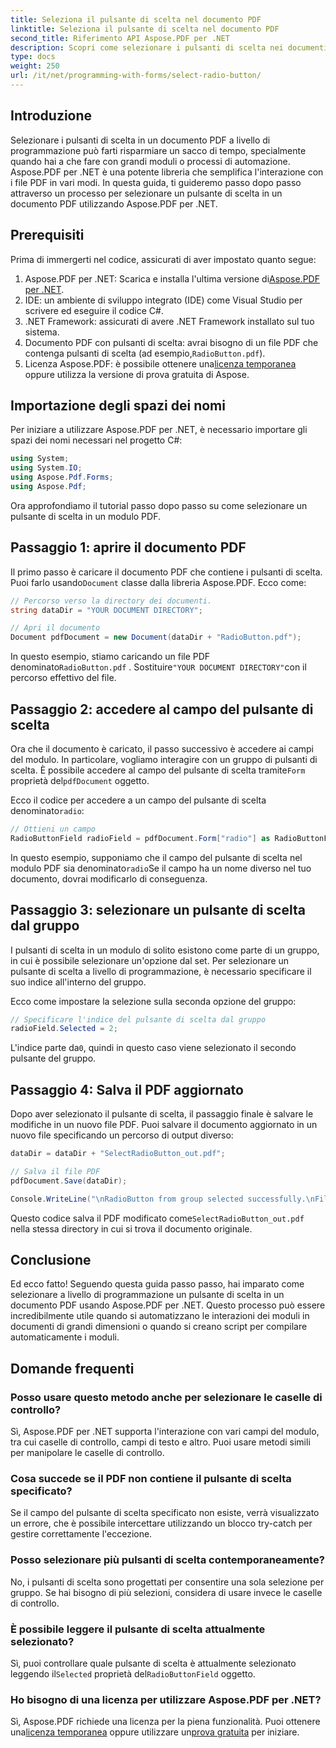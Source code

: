 ```yaml
---
title: Seleziona il pulsante di scelta nel documento PDF
linktitle: Seleziona il pulsante di scelta nel documento PDF
second_title: Riferimento API Aspose.PDF per .NET
description: Scopri come selezionare i pulsanti di scelta nei documenti PDF usando Aspose.PDF per .NET con questa guida passo-passo. Automatizza facilmente le interazioni dei moduli.
type: docs
weight: 250
url: /it/net/programming-with-forms/select-radio-button/
---
```

## Introduzione

Selezionare i pulsanti di scelta in un documento PDF a livello di programmazione può farti risparmiare un sacco di tempo, specialmente quando hai a che fare con grandi moduli o processi di automazione. Aspose.PDF per .NET è una potente libreria che semplifica l'interazione con i file PDF in vari modi. In questa guida, ti guideremo passo dopo passo attraverso un processo per selezionare un pulsante di scelta in un documento PDF utilizzando Aspose.PDF per .NET. 

## Prerequisiti

Prima di immergerti nel codice, assicurati di aver impostato quanto segue:

1.  Aspose.PDF per .NET: Scarica e installa l'ultima versione di[Aspose.PDF per .NET](https://releases.aspose.com/pdf/net/).
2. IDE: un ambiente di sviluppo integrato (IDE) come Visual Studio per scrivere ed eseguire il codice C#.
3. .NET Framework: assicurati di avere .NET Framework installato sul tuo sistema.
4.  Documento PDF con pulsanti di scelta: avrai bisogno di un file PDF che contenga pulsanti di scelta (ad esempio,`RadioButton.pdf`).
5.  Licenza Aspose.PDF: è possibile ottenere una[licenza temporanea](https://purchase.aspose.com/temporary-license/) oppure utilizza la versione di prova gratuita di Aspose.

## Importazione degli spazi dei nomi

Per iniziare a utilizzare Aspose.PDF per .NET, è necessario importare gli spazi dei nomi necessari nel progetto C#:

```csharp
using System;
using System.IO;
using Aspose.Pdf.Forms;
using Aspose.Pdf;
```

Ora approfondiamo il tutorial passo dopo passo su come selezionare un pulsante di scelta in un modulo PDF.

## Passaggio 1: aprire il documento PDF

 Il primo passo è caricare il documento PDF che contiene i pulsanti di scelta. Puoi farlo usando`Document` classe dalla libreria Aspose.PDF. Ecco come:

```csharp
// Percorso verso la directory dei documenti.
string dataDir = "YOUR DOCUMENT DIRECTORY";

// Apri il documento
Document pdfDocument = new Document(dataDir + "RadioButton.pdf");
```

 In questo esempio, stiamo caricando un file PDF denominato`RadioButton.pdf` . Sostituire`"YOUR DOCUMENT DIRECTORY"`con il percorso effettivo del file.

## Passaggio 2: accedere al campo del pulsante di scelta

 Ora che il documento è caricato, il passo successivo è accedere ai campi del modulo. In particolare, vogliamo interagire con un gruppo di pulsanti di scelta. È possibile accedere al campo del pulsante di scelta tramite`Form` proprietà del`pdfDocument` oggetto.

 Ecco il codice per accedere a un campo del pulsante di scelta denominato`radio`:

```csharp
// Ottieni un campo
RadioButtonField radioField = pdfDocument.Form["radio"] as RadioButtonField;
```

 In questo esempio, supponiamo che il campo del pulsante di scelta nel modulo PDF sia denominato`radio`Se il campo ha un nome diverso nel tuo documento, dovrai modificarlo di conseguenza.

## Passaggio 3: selezionare un pulsante di scelta dal gruppo

I pulsanti di scelta in un modulo di solito esistono come parte di un gruppo, in cui è possibile selezionare un'opzione dal set. Per selezionare un pulsante di scelta a livello di programmazione, è necessario specificare il suo indice all'interno del gruppo. 

Ecco come impostare la selezione sulla seconda opzione del gruppo:

```csharp
// Specificare l'indice del pulsante di scelta dal gruppo
radioField.Selected = 2;
```

 L'indice parte da`0`, quindi in questo caso viene selezionato il secondo pulsante del gruppo.

## Passaggio 4: Salva il PDF aggiornato

Dopo aver selezionato il pulsante di scelta, il passaggio finale è salvare le modifiche in un nuovo file PDF. Puoi salvare il documento aggiornato in un nuovo file specificando un percorso di output diverso:

```csharp
dataDir = dataDir + "SelectRadioButton_out.pdf";

// Salva il file PDF
pdfDocument.Save(dataDir);

Console.WriteLine("\nRadioButton from group selected successfully.\nFile saved at " + dataDir);
```

 Questo codice salva il PDF modificato come`SelectRadioButton_out.pdf` nella stessa directory in cui si trova il documento originale.

## Conclusione

Ed ecco fatto! Seguendo questa guida passo passo, hai imparato come selezionare a livello di programmazione un pulsante di scelta in un documento PDF usando Aspose.PDF per .NET. Questo processo può essere incredibilmente utile quando si automatizzano le interazioni dei moduli in documenti di grandi dimensioni o quando si creano script per compilare automaticamente i moduli.

## Domande frequenti

### Posso usare questo metodo anche per selezionare le caselle di controllo?  
Sì, Aspose.PDF per .NET supporta l'interazione con vari campi del modulo, tra cui caselle di controllo, campi di testo e altro. Puoi usare metodi simili per manipolare le caselle di controllo.

### Cosa succede se il PDF non contiene il pulsante di scelta specificato?  
Se il campo del pulsante di scelta specificato non esiste, verrà visualizzato un errore, che è possibile intercettare utilizzando un blocco try-catch per gestire correttamente l'eccezione.

### Posso selezionare più pulsanti di scelta contemporaneamente?  
No, i pulsanti di scelta sono progettati per consentire una sola selezione per gruppo. Se hai bisogno di più selezioni, considera di usare invece le caselle di controllo.

### È possibile leggere il pulsante di scelta attualmente selezionato?  
 Sì, puoi controllare quale pulsante di scelta è attualmente selezionato leggendo il`Selected` proprietà del`RadioButtonField` oggetto.

### Ho bisogno di una licenza per utilizzare Aspose.PDF per .NET?  
 Sì, Aspose.PDF richiede una licenza per la piena funzionalità. Puoi ottenere una[licenza temporanea](https://purchase.aspose.com/temporary-license/) oppure utilizzare un[prova gratuita](https://releases.aspose.com/) per iniziare.
